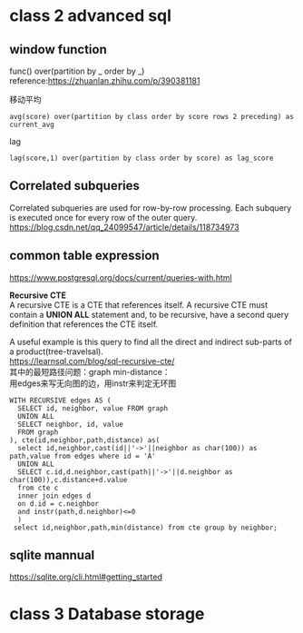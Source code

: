 # class 2 advanced sql

## window function </br>
func() over(partition by _ order by _)</br>
reference:https://zhuanlan.zhihu.com/p/390381181</br>

移动平均</br>
```
avg(score) over(partition by class order by score rows 2 preceding) as current_avg
```
lag</br>
```
lag(score,1) over(partition by class order by score) as lag_score
```


## Correlated subqueries
Correlated subqueries are used for row-by-row processing. Each subquery is executed once for every row of the outer query.</br>
https://blog.csdn.net/qq_24099547/article/details/118734973


## common table expression</br>
https://www.postgresql.org/docs/current/queries-with.html</br>

**Recursive CTE**</br>
A recursive CTE is a CTE that references itself. A recursive CTE must contain a **UNION ALL** statement and, to be recursive, have a second query definition that references the CTE itself.</br>

A useful example is this query to find all the direct and indirect sub-parts of a product(tree-travelsal).</br>
https://learnsql.com/blog/sql-recursive-cte/</br>
其中的最短路径问题：graph min-distance：</br>
用edges来写无向图的边，用instr来判定无环图
```
WITH RECURSIVE edges AS (
  SELECT id, neighbor, value FROM graph
  UNION ALL
  SELECT neighbor, id, value 
  FROM graph
), cte(id,neighbor,path,distance) as(
  select id,neighbor,cast(id||'->'||neighbor as char(100)) as path,value from edges where id = 'A'
  UNION ALL
  SELECT c.id,d.neighbor,cast(path||'->'||d.neighbor as char(100)),c.distance+d.value
  from cte c
  inner join edges d
  on d.id = c.neighbor
  and instr(path,d.neighbor)<=0
  )
 select id,neighbor,path,min(distance) from cte group by neighbor;
```

## sqlite mannual
https://sqlite.org/cli.html#getting_started


# class 3 Database storage

